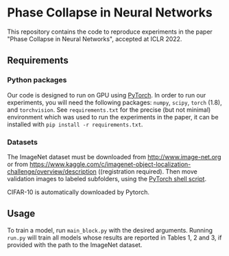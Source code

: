 # Phase Collapse in Neural Networks
This repository contains the code to reproduce experiments in the paper "Phase Collapse in Neural Networks", accepted at ICLR 2022.

## Requirements
### Python packages
Our code is designed to run on GPU using [PyTorch](https://pytorch.org/). In order to run our experiments, you will need the following packages: `numpy`, `scipy`, `torch` (1.8), and `torchvision`. See `requirements.txt` for the precise (but not minimal) environment which was used to run the experiments in the paper, it can be installed with `pip install -r requirements.txt`.

### Datasets
The ImageNet dataset must be downloaded from http://www.image-net.org or from https://www.kaggle.com/c/imagenet-object-localization-challenge/overview/description ((registration required).
Then move validation images to labeled subfolders, using the [PyTorch shell script](https://raw.githubusercontent.com/soumith/imagenetloader.torch/master/valprep.sh).

CIFAR-10 is automatically downloaded by Pytorch.

## Usage
To train a model, run `main_block.py` with the desired arguments. Running `run.py` will train all models whose results are reported in Tables 1, 2 and 3, if provided with the path to the ImageNet dataset.

